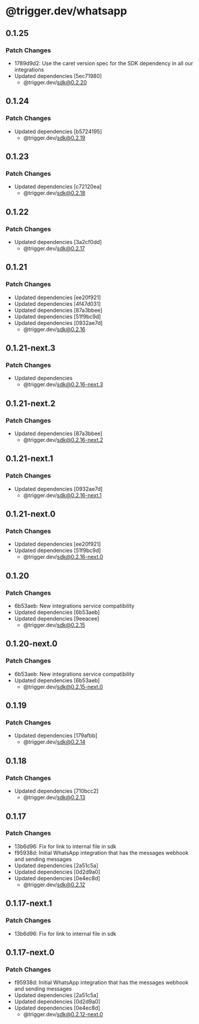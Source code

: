 # @trigger.dev/whatsapp

## 0.1.25

### Patch Changes

- 1789d9d2: Use the caret version spec for the SDK dependency in all our integrations
- Updated dependencies [5ec71980]
  - @trigger.dev/sdk@0.2.20

## 0.1.24

### Patch Changes

- Updated dependencies [b5724195]
  - @trigger.dev/sdk@0.2.19

## 0.1.23

### Patch Changes

- Updated dependencies [c72120ea]
  - @trigger.dev/sdk@0.2.18

## 0.1.22

### Patch Changes

- Updated dependencies [3a2cf0dd]
  - @trigger.dev/sdk@0.2.17

## 0.1.21

### Patch Changes

- Updated dependencies [ee20f921]
- Updated dependencies [4f47d031]
- Updated dependencies [87a3bbee]
- Updated dependencies [51f9bc9d]
- Updated dependencies [0932ae7d]
  - @trigger.dev/sdk@0.2.16

## 0.1.21-next.3

### Patch Changes

- Updated dependencies
  - @trigger.dev/sdk@0.2.16-next.3

## 0.1.21-next.2

### Patch Changes

- Updated dependencies [87a3bbee]
  - @trigger.dev/sdk@0.2.16-next.2

## 0.1.21-next.1

### Patch Changes

- Updated dependencies [0932ae7d]
  - @trigger.dev/sdk@0.2.16-next.1

## 0.1.21-next.0

### Patch Changes

- Updated dependencies [ee20f921]
- Updated dependencies [51f9bc9d]
  - @trigger.dev/sdk@0.2.16-next.0

## 0.1.20

### Patch Changes

- 6b53aeb: New integrations service compatibility
- Updated dependencies [6b53aeb]
- Updated dependencies [9eeacee]
  - @trigger.dev/sdk@0.2.15

## 0.1.20-next.0

### Patch Changes

- 6b53aeb: New integrations service compatibility
- Updated dependencies [6b53aeb]
  - @trigger.dev/sdk@0.2.15-next.0

## 0.1.19

### Patch Changes

- Updated dependencies [179afbb]
  - @trigger.dev/sdk@0.2.14

## 0.1.18

### Patch Changes

- Updated dependencies [710bcc2]
  - @trigger.dev/sdk@0.2.13

## 0.1.17

### Patch Changes

- 13b6d96: Fix for link to internal file in sdk
- f95938d: Initial WhatsApp integration that has the messages webhook and sending messages
- Updated dependencies [2a51c5a]
- Updated dependencies [0d2d9a0]
- Updated dependencies [0e4ec8d]
  - @trigger.dev/sdk@0.2.12

## 0.1.17-next.1

### Patch Changes

- 13b6d96: Fix for link to internal file in sdk

## 0.1.17-next.0

### Patch Changes

- f95938d: Initial WhatsApp integration that has the messages webhook and sending messages
- Updated dependencies [2a51c5a]
- Updated dependencies [0d2d9a0]
- Updated dependencies [0e4ec8d]
  - @trigger.dev/sdk@0.2.12-next.0

